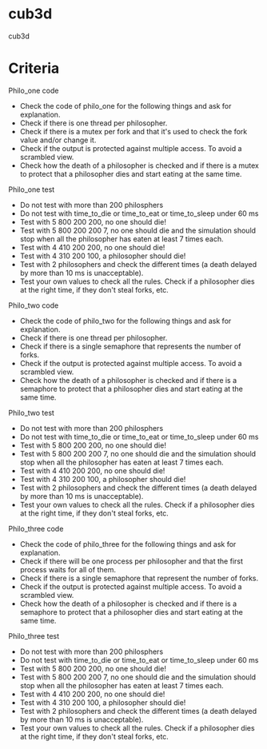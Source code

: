 # cub3d
cub3d

# Criteria
Philo_one code
- Check the code of philo_one for the following things and ask for explanation.
- Check if there is one thread per philosopher.
- Check if there is a mutex per fork and that it's used to check the fork value and/or change it.
- Check if the output is protected against multiple access. To avoid a scrambled view.
- Check how the death of a philosopher is checked and if there is a mutex to protect that a philosopher dies and start eating at the same time.

Philo_one test
- Do not test with more than 200 philosphers
- Do not test with time_to_die or time_to_eat or time_to_sleep under 60 ms
- Test with 5 800 200 200, no one should die!
- Test with 5 800 200 200 7, no one should die and the simulation should stop when all the philosopher has eaten at least 7 times each.
- Test with 4 410 200 200, no one should die!
- Test with 4 310 200 100, a philosopher should die!
- Test with 2 philosophers and check the different times (a death delayed by more than 10 ms is unacceptable).
- Test your own values to check all the rules. Check if a philosopher dies at the right time, if they don't steal forks, etc.

Philo_two code
- Check the code of philo_two for the following things and ask for explanation.
- Check if there is one thread per philosopher.
- Check if there is a single semaphore that represents the number of forks.
- Check if the output is protected against multiple access. To avoid a scrambled view.
- Check how the death of a philosopher is checked and if there is a semaphore to protect that a philosopher dies and start eating at the same time.

Philo_two test
- Do not test with more than 200 philosphers
- Do not test with time_to_die or time_to_eat or time_to_sleep under 60 ms
- Test with 5 800 200 200, no one should die!
- Test with 5 800 200 200 7, no one should die and the simulation should stop when all the philosopher has eaten at least 7 times each.
- Test with 4 410 200 200, no one should die!
- Test with 4 310 200 100, a philosopher should die!
- Test with 2 philosophers and check the different times (a death delayed by more than 10 ms is unacceptable).
- Test your own values to check all the rules. Check if a philosopher dies at the right time, if they don't steal forks, etc.

Philo_three code
- Check the code of philo_three for the following things and ask for explanation.
- Check if there will be one process per philosopher and that the first process waits for all of them.
- Check if there is a single semaphore that represent the number of forks.
- Check if the output is protected against multiple access. To avoid a scrambled view.
- Check how the death of a philosopher is checked and if there is a semaphore to protect that a philosopher dies and start eating at the same time.

Philo_three test
- Do not test with more than 200 philosphers
- Do not test with time_to_die or time_to_eat or time_to_sleep under 60 ms
- Test with 5 800 200 200, no one should die!
- Test with 5 800 200 200 7, no one should die and the simulation should stop when all the philosopher has eaten at least 7 times each.
- Test with 4 410 200 200, no one should die!
- Test with 4 310 200 100, a philosopher should die!
- Test with 2 philosophers and check the different times (a death delayed by more than 10 ms is unacceptable).
- Test your own values to check all the rules. Check if a philosopher dies at the right time, if they don't steal forks, etc.
